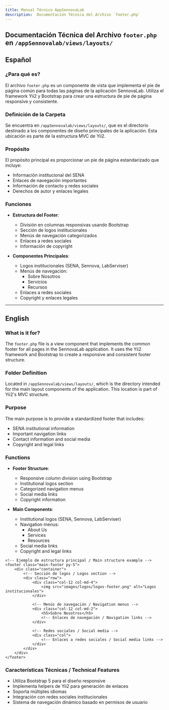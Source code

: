 ```yaml
---
title: Manual Técnico AppSennovaLab
description:  Documentación Técnica del Archivo `footer.php`
---
```



## Documentación Técnica del Archivo `footer.php` en `/appSennovalab/views/layouts/`

## Español

### ¿Para qué es?
El archivo `footer.php` es un componente de vista que implementa el pie de página común para todas las páginas de la aplicación SennovaLab. Utiliza el framework Yii2 y Bootstrap para crear una estructura de pie de página responsive y consistente.

### Definición de la Carpeta
Se encuentra en `/appSennovalab/views/layouts/`, que es el directorio destinado a los componentes de diseño principales de la aplicación. Esta ubicación es parte de la estructura MVC de Yii2.

### Propósito
El propósito principal es proporcionar un pie de página estandarizado que incluye:
- Información institucional del SENA
- Enlaces de navegación importantes
- Información de contacto y redes sociales
- Derechos de autor y enlaces legales

### Funciones
- **Estructura del Footer**:
  - División en columnas responsivas usando Bootstrap
  - Sección de logos institucionales
  - Menús de navegación categorizados
  - Enlaces a redes sociales
  - Información de copyright

- **Componentes Principales**:
  - Logos institucionales (SENA, Sennova, LabServiser)
  - Menús de navegación:
    - Sobre Nosotros
    - Servicios
    - Recursos
  - Enlaces a redes sociales
  - Copyright y enlaces legales

---

## English

### What is it for?
The `footer.php` file is a view component that implements the common footer for all pages in the SennovaLab application. It uses the Yii2 framework and Bootstrap to create a responsive and consistent footer structure.

### Folder Definition
Located in `/appSennovalab/views/layouts/`, which is the directory intended for the main layout components of the application. This location is part of Yii2's MVC structure.

### Purpose
The main purpose is to provide a standardized footer that includes:
- SENA institutional information
- Important navigation links
- Contact information and social media
- Copyright and legal links

### Functions
- **Footer Structure**:
  - Responsive column division using Bootstrap
  - Institutional logos section
  - Categorized navigation menus
  - Social media links
  - Copyright information

- **Main Components**:
  - Institutional logos (SENA, Sennova, LabServiser)
  - Navigation menus:
    - About Us
    - Services
    - Resources
  - Social media links
  - Copyright and legal links

```php:appSennovalab/views/layouts/footer.php
<!-- Ejemplo de estructura principal / Main structure example -->
<footer class="main-footer py-5">
    <div class="container">
        <!-- Sección de logos / Logos section -->
        <div class="row">
            <div class="col-12 col-md-4">
                <img src="images/logos/logos-footer.png" alt="Logos institucionales">
            </div>
            
            <!-- Menús de navegación / Navigation menus -->
            <div class="col-12 col-md-2">
                <h5>Sobre Nosotros</h5>
                <!-- Enlaces de navegación / Navigation links -->
            </div>
            
            <!-- Redes sociales / Social media -->
            <div class="col">
                <!-- Enlaces a redes sociales / Social media links -->
            </div>
        </div>
    </div>
</footer>
```

### Características Técnicas / Technical Features
- Utiliza Bootstrap 5 para el diseño responsive
- Implementa helpers de Yii2 para generación de enlaces
- Soporta múltiples idiomas
- Integración con redes sociales institucionales
- Sistema de navegación dinámico basado en permisos de usuario